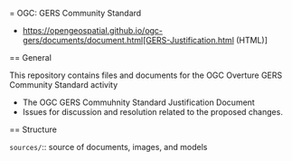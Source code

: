 
= OGC: GERS Community Standard

* https://opengeospatial.github.io/ogc-gers/documents/document.html[GERS-Justification.html (HTML)]

== General

This repository contains files and documents for the OGC Overture GERS Community Standard activity

* The OGC GERS Commuhnity Standard Justification Document
* Issues for discussion and resolution related to the proposed changes.

== Structure

`sources/`::
source of documents, images, and models
